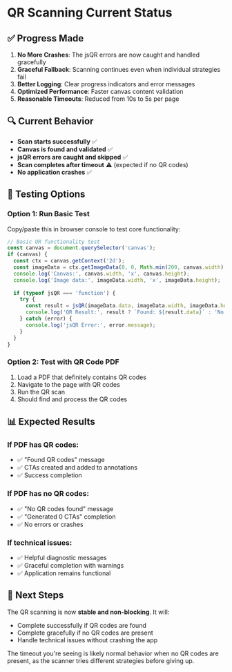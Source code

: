 # QR Scanning Current Status

## ✅ Progress Made

1. **No More Crashes**: The jsQR errors are now caught and handled gracefully
2. **Graceful Fallback**: Scanning continues even when individual strategies fail
3. **Better Logging**: Clear progress indicators and error messages
4. **Optimized Performance**: Faster canvas content validation
5. **Reasonable Timeouts**: Reduced from 10s to 5s per page

## 🔍 Current Behavior

- **Scan starts successfully** ✅
- **Canvas is found and validated** ✅  
- **jsQR errors are caught and skipped** ✅
- **Scan completes after timeout** ⚠️ (expected if no QR codes)
- **No application crashes** ✅

## 🧪 Testing Options

### Option 1: Run Basic Test
Copy/paste this in browser console to test core functionality:

```javascript
// Basic QR functionality test
const canvas = document.querySelector('canvas');
if (canvas) {
  const ctx = canvas.getContext('2d');
  const imageData = ctx.getImageData(0, 0, Math.min(200, canvas.width), Math.min(200, canvas.height));
  console.log('Canvas:', canvas.width, 'x', canvas.height);
  console.log('Image data:', imageData.width, 'x', imageData.height);
  
  if (typeof jsQR === 'function') {
    try {
      const result = jsQR(imageData.data, imageData.width, imageData.height);
      console.log('QR Result:', result ? `Found: ${result.data}` : 'No QR codes found');
    } catch (error) {
      console.log('jsQR Error:', error.message);
    }
  }
}
```

### Option 2: Test with QR Code PDF
1. Load a PDF that definitely contains QR codes
2. Navigate to the page with QR codes
3. Run the QR scan
4. Should find and process the QR codes

## 📊 Expected Results

### If PDF has QR codes:
- ✅ "Found QR codes" message
- ✅ CTAs created and added to annotations
- ✅ Success completion

### If PDF has no QR codes:
- ✅ "No QR codes found" message  
- ✅ "Generated 0 CTAs" completion
- ✅ No errors or crashes

### If technical issues:
- ✅ Helpful diagnostic messages
- ✅ Graceful completion with warnings
- ✅ Application remains functional

## 🎯 Next Steps

The QR scanning is now **stable and non-blocking**. It will:
- Complete successfully if QR codes are found
- Complete gracefully if no QR codes are present
- Handle technical issues without crashing the app

The timeout you're seeing is likely normal behavior when no QR codes are present, as the scanner tries different strategies before giving up.